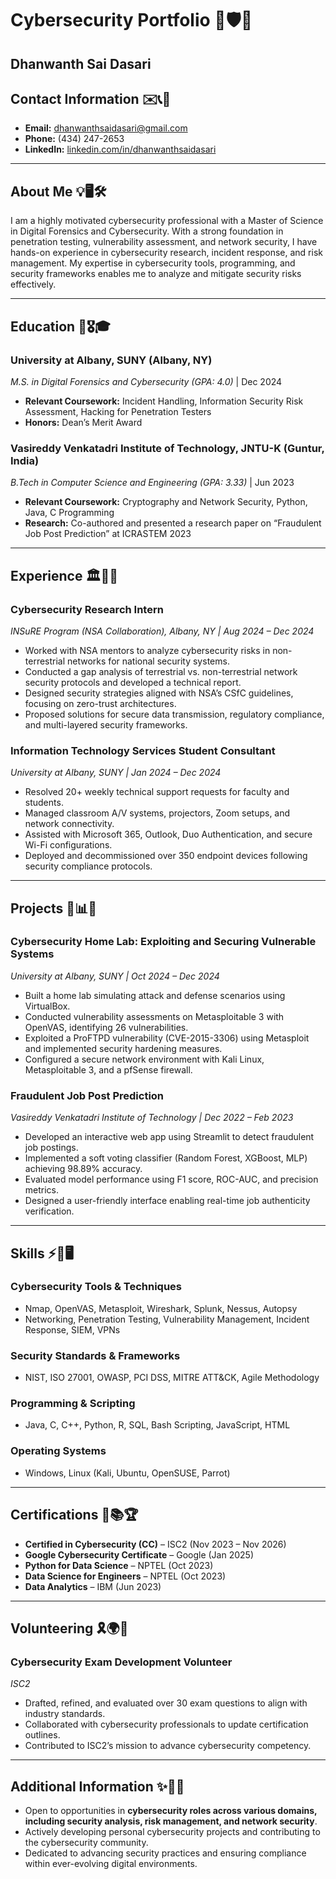 # **Cybersecurity Portfolio** 🚀🛡️💾

## **Dhanwanth Sai Dasari**

## **Contact Information** ✉️📞🔗

- **Email:** [dhanwanthsaidasari@gmail.com](mailto:dhanwanthsaidasari@gmail.com)
- **Phone:** (434) 247-2653
- **LinkedIn:** [linkedin.com/in/dhanwanthsaidasari](https://www.linkedin.com/in/dhanwanthsaidasari/)

---

## **About Me** 💡🖥️🛠️

I am a highly motivated cybersecurity professional with a Master of Science in Digital Forensics and Cybersecurity. With a strong foundation in penetration testing, vulnerability assessment, and network security, I have hands-on experience in cybersecurity research, incident response, and risk management. My expertise in cybersecurity tools, programming, and security frameworks enables me to analyze and mitigate security risks effectively.

---

## **Education** 📖🎖️🎓

### **University at Albany, SUNY** (Albany, NY)

*M.S. in Digital Forensics and Cybersecurity (GPA: 4.0)* | Dec 2024

- **Relevant Coursework:** Incident Handling, Information Security Risk Assessment, Hacking for Penetration Testers
- **Honors:** Dean’s Merit Award

### **Vasireddy Venkatadri Institute of Technology, JNTU-K** (Guntur, India)

*B.Tech in Computer Science and Engineering (GPA: 3.33)* | Jun 2023

- **Relevant Coursework:** Cryptography and Network Security, Python, Java, C Programming
- **Research:** Co-authored and presented a research paper on “Fraudulent Job Post Prediction” at ICRASTEM 2023

---

## **Experience** 🏛️🔬💼

### **Cybersecurity Research Intern**

*INSuRE Program (NSA Collaboration), Albany, NY | Aug 2024 – Dec 2024*

- Worked with NSA mentors to analyze cybersecurity risks in non-terrestrial networks for national security systems.
- Conducted a gap analysis of terrestrial vs. non-terrestrial network security protocols and developed a technical report.
- Designed security strategies aligned with NSA’s CSfC guidelines, focusing on zero-trust architectures.
- Proposed solutions for secure data transmission, regulatory compliance, and multi-layered security frameworks.

### **Information Technology Services Student Consultant**

*University at Albany, SUNY | Jan 2024 – Dec 2024*

- Resolved 20+ weekly technical support requests for faculty and students.
- Managed classroom A/V systems, projectors, Zoom setups, and network connectivity.
- Assisted with Microsoft 365, Outlook, Duo Authentication, and secure Wi-Fi configurations.
- Deployed and decommissioned over 350 endpoint devices following security compliance protocols.

---

## **Projects** 📌📊🔐

### **Cybersecurity Home Lab: Exploiting and Securing Vulnerable Systems**

*University at Albany, SUNY | Oct 2024 – Dec 2024*

- Built a home lab simulating attack and defense scenarios using VirtualBox.
- Conducted vulnerability assessments on Metasploitable 3 with OpenVAS, identifying 26 vulnerabilities.
- Exploited a ProFTPD vulnerability (CVE-2015-3306) using Metasploit and implemented security hardening measures.
- Configured a secure network environment with Kali Linux, Metasploitable 3, and a pfSense firewall.

### **Fraudulent Job Post Prediction**

*Vasireddy Venkatadri Institute of Technology | Dec 2022 – Feb 2023*

- Developed an interactive web app using Streamlit to detect fraudulent job postings.
- Implemented a soft voting classifier (Random Forest, XGBoost, MLP) achieving 98.89% accuracy.
- Evaluated model performance using F1 score, ROC-AUC, and precision metrics.
- Designed a user-friendly interface enabling real-time job authenticity verification.

---

## **Skills** ⚡🔧🖥️

### **Cybersecurity Tools & Techniques**

- Nmap, OpenVAS, Metasploit, Wireshark, Splunk, Nessus, Autopsy
- Networking, Penetration Testing, Vulnerability Management, Incident Response, SIEM, VPNs

### **Security Standards & Frameworks**

- NIST, ISO 27001, OWASP, PCI DSS, MITRE ATT&CK, Agile Methodology

### **Programming & Scripting**

- Java, C, C++, Python, R, SQL, Bash Scripting, JavaScript, HTML

### **Operating Systems**

- Windows, Linux (Kali, Ubuntu, OpenSUSE, Parrot)

---

## **Certifications** 📜📚🏆

- **Certified in Cybersecurity (CC)** – ISC2 (Nov 2023 – Nov 2026)
- **Google Cybersecurity Certificate** – Google (Jan 2025)
- **Python for Data Science** – NPTEL (Oct 2023)
- **Data Science for Engineers** – NPTEL (Oct 2023)
- **Data Analytics** – IBM (Jun 2023)

---

## **Volunteering** 🎗️🌍🤖

### **Cybersecurity Exam Development Volunteer**

*ISC2*

- Drafted, refined, and evaluated over 30 exam questions to align with industry standards.
- Collaborated with cybersecurity professionals to update certification outlines.
- Contributed to ISC2’s mission to advance cybersecurity competency.

---

## **Additional Information** ✨📍🔎

- Open to opportunities in **cybersecurity roles across various domains, including security analysis, risk management, and network security**.
- Actively developing personal cybersecurity projects and contributing to the cybersecurity community.
- Dedicated to advancing security practices and ensuring compliance within ever-evolving digital environments.
